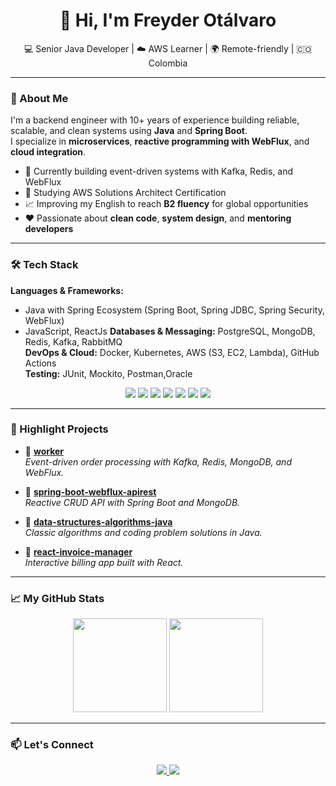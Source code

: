 <h1 align="center">👋 Hi, I'm Freyder Otálvaro</h1>

<p align="center">
  💻 Senior Java Developer | ☁️ AWS Learner | 🌍 Remote-friendly | 🇨🇴 Colombia
</p>

---

### 🚀 About Me

I'm a backend engineer with 10+ years of experience building reliable, scalable, and clean systems using **Java** and **Spring Boot**.  
I specialize in **microservices**, **reactive programming with WebFlux**, and **cloud integration**.

- 🔧 Currently building event-driven systems with Kafka, Redis, and WebFlux  
- 🧠 Studying AWS Solutions Architect Certification  
- 📈 Improving my English to reach **B2 fluency** for global opportunities  
- ❤️ Passionate about **clean code**, **system design**, and **mentoring developers**  

---

### 🛠️ Tech Stack

**Languages & Frameworks:** 
- Java with Spring Ecosystem (Spring Boot, Spring JDBC, Spring Security, WebFlux)
- JavaScript, ReactJs 
**Databases & Messaging:** PostgreSQL, MongoDB, Redis, Kafka, RabbitMQ  
**DevOps & Cloud:** Docker, Kubernetes, AWS (S3, EC2, Lambda), GitHub Actions  
**Testing:** JUnit, Mockito, Postman,Oracle  

<p align="center">
  <img src="https://img.shields.io/badge/Java-ED8B00?style=for-the-badge&logo=java&logoColor=white"/>
  <img src="https://img.shields.io/badge/Spring%20Boot-6DB33F?style=for-the-badge&logo=springboot&logoColor=white"/>
  <img src="https://img.shields.io/badge/Kafka-231F20?style=for-the-badge&logo=apachekafka&logoColor=white"/>
  <img src="https://img.shields.io/badge/MongoDB-4EA94B?style=for-the-badge&logo=mongodb&logoColor=white"/>
  <img src="https://img.shields.io/badge/Redis-DC382D?style=for-the-badge&logo=redis&logoColor=white"/>
  <img src="https://img.shields.io/badge/AWS-232F3E?style=for-the-badge&logo=amazonaws&logoColor=white"/>
  <img src="https://img.shields.io/badge/Docker-2496ED?style=for-the-badge&logo=docker&logoColor=white"/>
</p>

---

### 📂 Highlight Projects

- 🔹 [**worker**](https://github.com/freyderdev/worker)  
  *Event-driven order processing with Kafka, Redis, MongoDB, and WebFlux.*

- 🔹 [**spring-boot-webflux-apirest**](https://github.com/freyderdev/spring-boot-webflux-apirest)  
  *Reactive CRUD API with Spring Boot and MongoDB.*

- 🔹 [**data-structures-algorithms-java**](https://github.com/freyderdev/data-structures-algorithms-java)  
  *Classic algorithms and coding problem solutions in Java.*

- 🔹 [**react-invoice-manager**](https://github.com/freyderdev/React-Invoice-Manager)  
  *Interactive billing app built with React.*

---

### 📈 My GitHub Stats

<p align="center">
  <img src="https://github-readme-stats.vercel.app/api?username=freyderdev&show_icons=true&theme=tokyonight" height="150"/>
  <img src="https://github-readme-stats.vercel.app/api/top-langs/?username=freyderdev&layout=compact&theme=tokyonight" height="150"/>
</p>

---

### 📫 Let's Connect

<p align="center">
  <a href="https://www.linkedin.com/in/freyder-otalvaro-70484b73/">
    <img src="https://img.shields.io/badge/LinkedIn-0077B5?style=for-the-badge&logo=linkedin&logoColor=white"/>
  </a>
  <a href="mailto:freyder@hotmail.com">
    <img src="https://img.shields.io/badge/Email-D14836?style=for-the-badge&logo=gmail&logoColor=white"/>
  </a>
</p>
